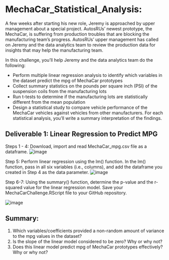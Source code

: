 # MechaCar_Statistical_Analysis:

A few weeks after starting his new role, Jeremy is approached by upper management about a special project. AutosRUs’ newest prototype, the MechaCar, is suffering from production troubles that are blocking the manufacturing team’s progress. AutosRUs’ upper management has called on Jeremy and the data analytics team to review the production data for insights that may help the manufacturing team.

In this challenge, you’ll help Jeremy and the data analytics team do the following:

* Perform multiple linear regression analysis to identify which variables in the dataset predict the mpg of MechaCar prototypes
* Collect summary statistics on the pounds per square inch (PSI) of the suspension coils from the manufacturing lots
* Run t-tests to determine if the manufacturing lots are statistically different from the mean population
* Design a statistical study to compare vehicle performance of the MechaCar vehicles against vehicles from other manufacturers. For each statistical analysis, you’ll write a summary interpretation of the findings.

## Deliverable 1: Linear Regression to Predict MPG
Steps 1 - 4: Download, import and read MechaCar_mpg.csv file as a dataframe.
![image](https://user-images.githubusercontent.com/104685001/185924817-0489f52c-658e-40f4-a058-fbe81f5ae899.png)

Step 5: Perform linear regression using the lm() function. In the lm() function, pass in all six variables (i.e., columns), and add the dataframe you created in Step 4 as the data parameter.
![image](https://user-images.githubusercontent.com/104685001/185925091-d36aa81d-9d43-4b80-a283-21f07c743d5a.png)

Step 6-7: Using the summary() function, determine the p-value and the r-squared value for the linear regression model. 
Save your MechaCarChallenge.RScript file to your GitHub repository.

![image](https://user-images.githubusercontent.com/104685001/185925362-98f74755-3b57-4efc-9a4f-8ddd32ed5eb1.png)

## Summary:
1. Which variables/coefficients provided a non-random amount of variance to the mpg values in the dataset?
2. Is the slope of the linear model considered to be zero? Why or why not?
3. Does this linear model predict mpg of MechaCar prototypes effectively? Why or why not?


